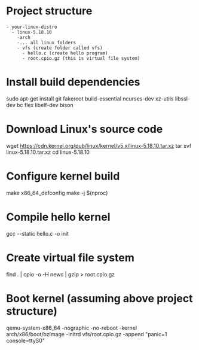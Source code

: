 # Project structure
    - your-linux-distro
      - linux-5.18.10
        -arch
        -... all linux folders
        - vfs (create folder called vfs)
          - hello.c (create hello program)
          - root.cpio.gz (this is virtual file system)

# Install build dependencies
sudo apt-get install git fakeroot build-essential ncurses-dev xz-utils libssl-dev bc flex libelf-dev bison

# Download Linux's source code
wget https://cdn.kernel.org/pub/linux/kernel/v5.x/linux-5.18.10.tar.xz
tar xvf linux-5.18.10.tar.xz
cd linux-5.18.10

# Configure kernel build
make x86_64_defconfig
make -j $(nproc)

# Compile hello kernel
gcc --static hello.c -o init

# Create virtual file system
find . | cpio -o -H newc | gzip > root.cpio.gz

# Boot kernel (assuming above project structure)
qemu-system-x86_64 -nographic -no-reboot -kernel arch/x86/boot/bzImage -initrd vfs/root.cpio.gz -append "panic=1 console=ttyS0"

